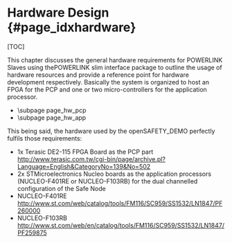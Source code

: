 Hardware Design {#page_idxhardware}
============

[TOC]

This chapter discusses the general hardware requirements for POWERLINK Slaves
using thePOWERLINK slim interface package to outline the usage of hardware
resources and provide a reference point for hardware development respectively.
Basically the system is organized to host an
FPGA for the PCP and one or two micro-controllers for the application processor.

- \subpage page_hw_pcp
- \subpage page_hw_app

This being said, the hardware used by the openSAFETY_DEMO perfectly fulfils
those requirements:

 - 1x Terasic DE2-115 FPGA Board as the PCP part http://www.terasic.com.tw/cgi-bin/page/archive.pl?Language=English&CategoryNo=139&No=502
 - 2x STMicroelectronics Nucleo boards as the application processors (NUCLEO-F401RE or NUCLEO-F103RB) for the dual channelled configuration of the Safe Node
  - NUCLEO-F401RE http://www.st.com/web/catalog/tools/FM116/SC959/SS1532/LN1847/PF260000
  - NUCLEO-F103RB http://www.st.com/web/en/catalog/tools/FM116/SC959/SS1532/LN1847/PF259875